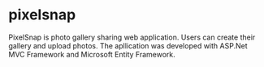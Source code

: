 # pixelsnap
PixelSnap is photo gallery sharing web application. Users can create their gallery and upload photos. The apllication was developed with ASP.Net MVC Framework and Microsoft Entity Framework.
